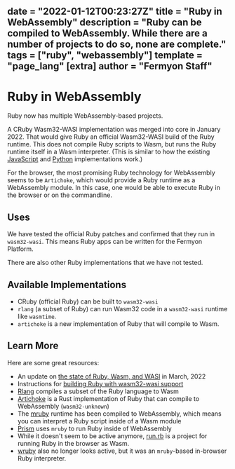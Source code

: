 date = "2022-01-12T00:23:27Z"
title = "Ruby in WebAssembly"
description = "Ruby can be compiled to WebAssembly. While there are a number of projects to do so, none are complete."
tags = ["ruby", "webassembly"]
template = "page_lang"
[extra]
author = "Fermyon Staff"
---
# Ruby in WebAssembly

Ruby now has multiple WebAssembly-based projects.

A CRuby Wasm32-WASI implementation was merged into core in January 2022.
That would give Ruby an official Wasm32-WASI build of the Ruby runtime.
This does not compile Ruby scripts to Wasm, but runs the Ruby runtime itself in a Wasm interpreter.
(This is similar to how the existing [JavaScript](/wasm-languages/javascript) and [Python](/wasm-languages/python) implementations work.)

For the browser, the most promising Ruby technology for WebAssembly seems to be `Artichoke`, 
which would provide a Ruby runtime as a WebAssembly module.
In this case, one would be able to execute Ruby in the browser or on the commandline.

## Uses

We have tested the official Ruby patches and confirmed that they run in `wasm32-wasi`.
This means Ruby apps can be written for the Fermyon Platform.

There are also other Ruby implementations that we have not tested.

## Available Implementations

- CRuby (official Ruby) can be built to `wasm32-wasi`
- `rlang` (a subset of Ruby) can run Wasm32 code in a `wasm32-wasi` runtime like `wasmtime`.
 - `artichoke` is a new implementation of Ruby that will compile to Wasm.

## Learn More

Here are some great resources:

- An update on [the state of Ruby, Wasm, and WASI](https://medium.com/@kateinoigakukun/final-report-webassembly-wasi-support-in-ruby-4aface7d90c9) in March, 2022
- Instructions for [building Ruby with wasm32-wasi support](https://github.com/ruby/ruby/pull/5407)
- [Rlang](https://github.com/ljulliar/rlang) compiles a subset of the Ruby language to Wasm
- [Artichoke](https://www.artichokeruby.org/) is a Rust implementation of Ruby that can compile to WebAssembly (`wasm32-unknown`)
- The [mruby](https://github.com/mruby/mruby) runtime has been compiled to WebAssembly, which means you can interpret a Ruby script inside of a Wasm module
- [Prism](https://github.com/prism-rb/prism) uses `mruby` to run Ruby inside of WebAssembly
- While it doesn't seem to be active anymore, [run.rb](https://runrb.io/) is a project for running Ruby in the browser as Wasm.
- [wruby](https://github.com/pannous/wruby) also no longer looks active, but it was an `mruby`-based in-browser Ruby interpreter.